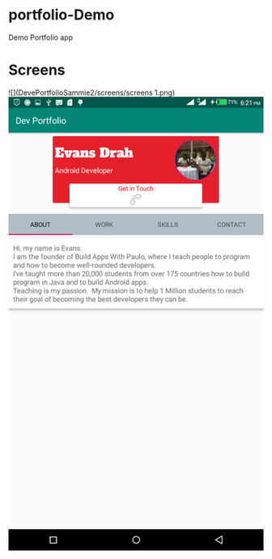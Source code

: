 # portfolio-Demo
Demo Portfolio app 


 # Screens 
 ![](DevePortfolioSammie2/screens/screens 1.png)
  ![](DevePortfolioSammie2/screens/screens.png)
 
